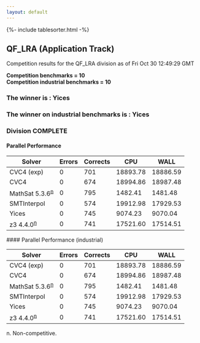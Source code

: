 ```yaml
---
layout: default
---
```

{%- include tablesorter.html -%}

##  QF_LRA (Application Track)

Competition results for the QF_LRA division as of Fri Oct 30 12:49:29 GMT

**Competition benchmarks = 10** 
**<br/>Competition industrial benchmarks = 10** 

###  The winner is : Yices 
###  The winner on industrial benchmarks is : Yices 
### Division COMPLETE
 




#### Parallel Performance
<table id="parallel" class="result sorted">
<thead>
<tr>
<th class="center">Solver</th><th class="center">Errors</th>
<th class="center">Corrects</th>
<th class="center">CPU</th>
<th class="center">WALL</th>
</tr>
</thead>
<tr>
<td>CVC4 (exp)</td>
<td class="right">0</td>
<td class="right">701</td>
<td class="right">18893.78</td>
<td class="right">18886.59</td>
</tr>
<tr>
<td>CVC4</td>
<td class="right">0</td>
<td class="right">674</td>
<td class="right">18994.86</td>
<td class="right">18987.48</td>
</tr>
<tr>
<td><span class="non-competing-grey">MathSat 5.3.6<sup><a href="#fn">n</a></sup></span></td>
<td class="right">0</td>
<td class="right">795</td>
<td class="right">1482.41</td>
<td class="right">1481.48</td>
</tr>
<tr>
<td>SMTInterpol</td>
<td class="right">0</td>
<td class="right">574</td>
<td class="right">19912.98</td>
<td class="right">17929.53</td>
</tr>
<tr>
<td>Yices</td>
<td class="right">0</td>
<td class="right">745</td>
<td class="right">9074.23</td>
<td class="right">9070.04</td>
</tr>
<tr>
<td><span class="non-competing-grey">z3 4.4.0<sup><a href="#fn">n</a></sup></span></td>
<td class="right">0</td>
<td class="right">741</td>
<td class="right">17521.60</td>
<td class="right">17514.51</td>
</tr>
</table>
#### Parallel Performance (industrial)
<table id="paralleli" class="result sorted">
<thead>
<tr>
<th class="center">Solver</th><th class="center">Errors</th>
<th class="center">Corrects</th>
<th class="center">CPU</th>
<th class="center">WALL</th>
</tr>
</thead>
<tr>
<td>CVC4 (exp)</td>
<td class="right">0</td>
<td class="right">701</td>
<td class="right">18893.78</td>
<td class="right">18886.59</td>
</tr>
<tr>
<td>CVC4</td>
<td class="right">0</td>
<td class="right">674</td>
<td class="right">18994.86</td>
<td class="right">18987.48</td>
</tr>
<tr>
<td><span class="non-competing-grey">MathSat 5.3.6<sup><a href="#fn">n</a></sup></span></td>
<td class="right">0</td>
<td class="right">795</td>
<td class="right">1482.41</td>
<td class="right">1481.48</td>
</tr>
<tr>
<td>SMTInterpol</td>
<td class="right">0</td>
<td class="right">574</td>
<td class="right">19912.98</td>
<td class="right">17929.53</td>
</tr>
<tr>
<td>Yices</td>
<td class="right">0</td>
<td class="right">745</td>
<td class="right">9074.23</td>
<td class="right">9070.04</td>
</tr>
<tr>
<td><span class="non-competing-grey">z3 4.4.0<sup><a href="#fn">n</a></sup></span></td>
<td class="right">0</td>
<td class="right">741</td>
<td class="right">17521.60</td>
<td class="right">17514.51</td>
</tr>
</table>

<span id="fn"> n. Non-competitive.</span>
